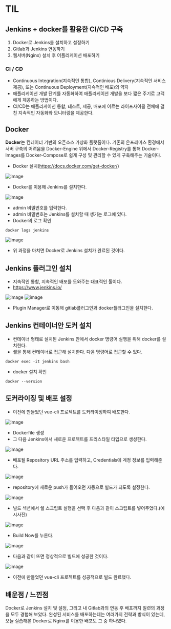 # TIL

## Jenkins + docker를 활용한 CI/CD 구축

1. Docker로 Jenkins를 설치하고 설정하기
2. Gitlab과 Jenkins 연동하기
3. 웹서버(Nginx) 설치 후 어플리케이션 배포하기

### CI / CD

- Continuous Integration(지속적인 통합), Continious Delivery(지속적인 서비스 제공), 또는 Continuous Deployment(지속적인 배포)의 약자
- 애플리케이션 개발 단계를 자동화하여 애플리케이션 개발을 보다 짧은 주기로 고객에게 제공하는 방법이다.
- CI/CD는 애플리케이션 통합, 테스트, 제공, 배포에 이르는 라이프사이클 전체에 걸친 지속적인 자동화와 모니터링을 제공한다.

## Docker
**Docker**는 컨테이너 기반의 오픈소스 가상화 플랫폼이다.
기존의 온프레미스 환경에서 서버 구축의 어려움을 Docker-Engine 위에서 Docker-Registry를 통해 Docker-Images를 Docker-Compose로 쉽게 구성 및 관리할 수 있게 구축해주는 기술이다.


- Docker 설치(https://docs.docker.com/get-docker/)

![image](/uploads/af505eb7c2015cae1391f8385bfa05aa/image.png)

- Docker를 이용해 Jenkins를 설치한다.

![image](/uploads/c109907f57ac8c10811926f5f2b1c117/image.png)

- admin 비밀번호를 입력한다.
- admin 비밀번호는 Jenkins를 설치할 때 생기는 로그에 있다.
- Docker의 로그 확인
```
docker logs jenkins
```

![image](/uploads/de338ff8506cbefd018e973220bbfd20/image.png)

- 위 과정을 마치면 Docker로 Jenkins 설치가 완료된 것이다.

## Jenkins 플러그인 설치

- 지속적인 통합, 지속적인 배포를 도와주는 대표적인 툴이다.
- https://www.jenkins.io/

![image](/uploads/12b6a5e2c7dd957b0f541d5654a471e1/image.png)
![image](/uploads/428826af7455b72ea47d05c8343864af/image.png)

- Plugin Manager로 이동해 gitlab플러그인과 docker플러그인을 설치한다.

## Jenkins 컨테이너안 도커 설치

- 컨테이너 형태로 설치된 Jenkins 안에서 docker 명령어 실행을 위해 docker를 설치한다.
- 쉘을 통해 컨테이너로 접근해 설치한다. 다음 명령어로 접근할 수 있다.
```
docker exec -it jenkins bash
```
- docker 설치 확인
```
docker --version
```

## 도커라이징 및 배포 설정

- 이전에 만들었던 vue-cli 프로젝트를 도커라이징하여 배포한다.

![image](/uploads/745a078845c110523d78ce23faf3006c/image.png)
- Dockerfile 생성
- 그 다음 Jenkins에서 새로운 프로젝트를 프리스타일 타입으로 생성한다.

![image](/uploads/9eb1b6e26cc3225a2565d4b84c930af3/image.png)
- 배포될 Repository URL 주소를 입력하고, Credentials에 계정 정보를 입력해준다.

![image](/uploads/ddb1a87a39cd12c499fed2cc3dfe7307/image.png)
- repository에 새로운 push가 들어오면 자동으로 빌드가 되도록 설정한다.

![image](/uploads/97d9f3270f8230d016a5836b161b10e6/image.png)
- 빌드 섹션에서 쉘 스크립트 실행을 선택 후 다음과 같이 스크립트를 넣어주었다.(예시사진)

![image](/uploads/224dea24a47bd361e12556b6667d67d4/image.png)
- Build Now를 누른다.

![image](/uploads/6263000458c4b74c401b542892b02c04/image.png)
- 다음과 같이 뜨면 정상적으로 빌드에 성공한 것이다.

![image](/uploads/66c609d83148c01f20dba5559a8faf86/image.png)
- 이전에 만들었던 vue-cli 프로젝트를 성공적으로 빌드 완료했다.

## 배운점 / 느낀점
Docker로 Jenkins 설치 및 설정, 그리고 내 Gitlab과의 연동 후 배포까지 일련의 과정을 모두 경험해 보았다.
완성된 서비스를 배포하는데는 여러가지 전략과 방식이 있는데, 오늘 실습해본 Docker로 Nginx를 이용한 배포도 그 중 하나였다.